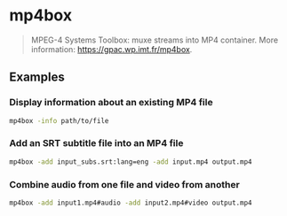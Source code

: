 # mp4box

> MPEG-4 Systems Toolbox: muxe streams into MP4 container. More information: <https://gpac.wp.imt.fr/mp4box>.

## Examples

### Display information about an existing MP4 file

```bash
mp4box -info path/to/file
```

### Add an SRT subtitle file into an MP4 file

```bash
mp4box -add input_subs.srt:lang=eng -add input.mp4 output.mp4
```

### Combine audio from one file and video from another

```bash
mp4box -add input1.mp4#audio -add input2.mp4#video output.mp4
```
